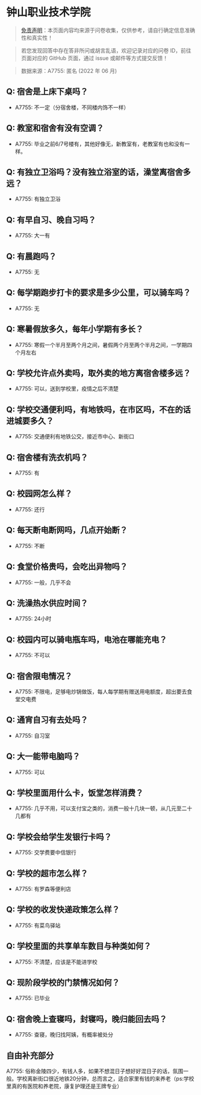 # 钟山职业技术学院

> [免责声明](https://colleges.chat/#_3)：本页面内容均来源于问卷收集，仅供参考，请自行确定信息准确性和真实性！

> 若您发现回答中存在答非所问或胡言乱语，欢迎记录对应的问卷 ID，前往页面对应的 GitHub 页面，通过 issue 或邮件等方式提交反馈！

> 数据来源：A7755: 匿名 (2022 年 06 月)

## Q: 宿舍是上床下桌吗？

- A7755: 不一定（分宿舍楼，不同楼内饰不一样）

## Q: 教室和宿舍有没有空调？

- A7755: 毕业之前6/7号楼有，其他好像无，新教室有，老教室有也和没有一样。

## Q: 有独立卫浴吗？没有独立浴室的话，澡堂离宿舍多远？

- A7755: 有独立卫浴

## Q: 有早自习、晚自习吗？

- A7755: 大一有

## Q: 有晨跑吗？

- A7755: 无

## Q: 每学期跑步打卡的要求是多少公里，可以骑车吗？

- A7755: 无

## Q: 寒暑假放多久，每年小学期有多长？

- A7755: 寒假一个半月至两个月之间，暑假两个月至两个半月之间，一学期四个月左右

## Q: 学校允许点外卖吗，取外卖的地方离宿舍楼多远？

- A7755: 可以，送到学校里，疫情之后不清楚

## Q: 学校交通便利吗，有地铁吗，在市区吗，不在的话进城要多久？

- A7755: 交通便利有地铁公交，接近市中心、新街口

## Q: 宿舍楼有洗衣机吗？

- A7755: 有

## Q: 校园网怎么样？

- A7755: 还行

## Q: 每天断电断网吗，几点开始断？

- A7755: 不断

## Q: 食堂价格贵吗，会吃出异物吗？

- A7755: 一般，几乎不会

## Q: 洗澡热水供应时间？

- A7755: 24小时

## Q: 校园内可以骑电瓶车吗，电池在哪能充电？

- A7755: 不可以

## Q: 宿舍限电情况？

- A7755: 不限电，足够电炒锅做饭，每人每学期有赠送用电额度，超出要去食堂交电费

## Q: 通宵自习有去处吗？

- A7755: 自习室

## Q: 大一能带电脑吗？

- A7755: 可以

## Q: 学校里面用什么卡，饭堂怎样消费？

- A7755: 几乎不用，可以支付宝之类的，消费一般十几块一顿，从几元至二十几都有

## Q: 学校会给学生发银行卡吗？

- A7755: 交学费要中信银行

## Q: 学校的超市怎么样？

- A7755: 有罗森等便利店

## Q: 学校的收发快递政策怎么样？

- A7755: 有菜鸟驿站

## Q: 学校里面的共享单车数目与种类如何？

- A7755: 不清楚，应该是不能进学校

## Q: 现阶段学校的门禁情况如何？

- A7755: 已毕业

## Q: 宿舍晚上查寝吗，封寝吗，晚归能回去吗？

- A7755: 查寝，晚归找阿姨，有概率被处分

## 自由补充部分

A7755: 俗称金陵四少，有钱人多，如果不想混日子想好好混日子的话，氛围一般。学校离新街口很近地铁20分钟，总而言之，适合家里有钱的来养老（ps:学校里真的有医院和养老院，康复护理还是王牌专业）